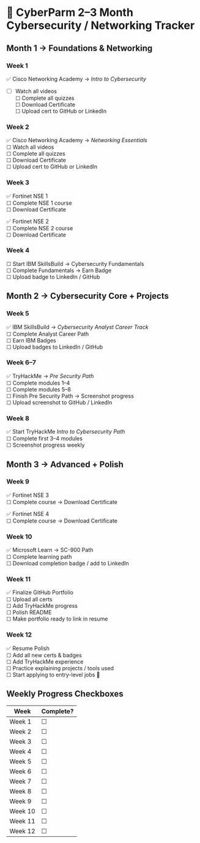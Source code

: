 
# 📅 CyberParm 2–3 Month Cybersecurity / Networking Tracker

## Month 1 → Foundations & Networking

### Week 1
✅ Cisco Networking Academy → *Intro to Cybersecurity*  
- [ ] Watch all videos  
☐ Complete all quizzes  
☐ Download Certificate  
☐ Upload cert to GitHub or LinkedIn

### Week 2
✅ Cisco Networking Academy → *Networking Essentials*  
☐ Watch all videos  
☐ Complete all quizzes  
☐ Download Certificate  
☐ Upload cert to GitHub or LinkedIn

### Week 3
✅ Fortinet NSE 1  
☐ Complete NSE 1 course  
☐ Download Certificate  

✅ Fortinet NSE 2  
☐ Complete NSE 2 course  
☐ Download Certificate  

### Week 4
☐ Start IBM SkillsBuild → Cybersecurity Fundamentals  
☐ Complete Fundamentals → Earn Badge  
☐ Upload badge to LinkedIn / GitHub

## Month 2 → Cybersecurity Core + Projects

### Week 5
✅ IBM SkillsBuild → *Cybersecurity Analyst Career Track*  
☐ Complete Analyst Career Path  
☐ Earn IBM Badges  
☐ Upload badges to LinkedIn / GitHub  

### Week 6–7
✅ TryHackMe → *Pre Security Path*  
☐ Complete modules 1–4  
☐ Complete modules 5–8  
☐ Finish Pre Security Path → Screenshot progress  
☐ Upload screenshot to GitHub / LinkedIn  

### Week 8
✅ Start TryHackMe *Intro to Cybersecurity Path*  
☐ Complete first 3–4 modules  
☐ Screenshot progress weekly

## Month 3 → Advanced + Polish

### Week 9
✅ Fortinet NSE 3  
☐ Complete course → Download Certificate  

✅ Fortinet NSE 4  
☐ Complete course → Download Certificate  

### Week 10
✅ Microsoft Learn → SC-900 Path  
☐ Complete learning path  
☐ Download completion badge / add to LinkedIn  

### Week 11
✅ Finalize GitHub Portfolio  
☐ Upload all certs  
☐ Add TryHackMe progress  
☐ Polish README  
☐ Make portfolio ready to link in resume  

### Week 12
✅ Resume Polish  
☐ Add all new certs & badges  
☐ Add TryHackMe experience  
☐ Practice explaining projects / tools used  
☐ Start applying to entry-level jobs 🚀

## Weekly Progress Checkboxes

| Week | Complete? |
|------|-----------|
| Week 1 | ☐ |
| Week 2 | ☐ |
| Week 3 | ☐ |
| Week 4 | ☐ |
| Week 5 | ☐ |
| Week 6 | ☐ |
| Week 7 | ☐ |
| Week 8 | ☐ |
| Week 9 | ☐ |
| Week 10 | ☐ |
| Week 11 | ☐ |
| Week 12 | ☐ |
